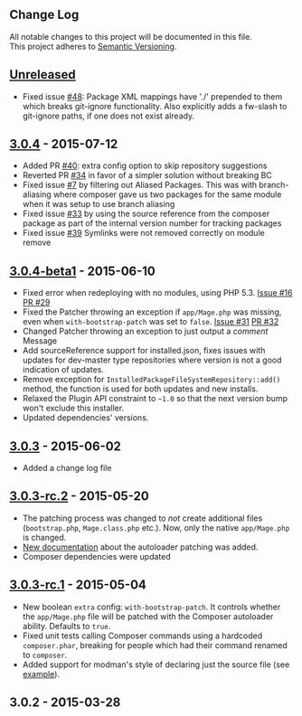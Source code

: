 ## Change Log
All notable changes to this project will be documented in this file.  
This project adheres to [Semantic Versioning](http://semver.org/).

## [Unreleased][unreleased]
- Fixed issue [#48](https://github.com/Cotya/magento-composer-installer/issues/48): Package XML mappings have './' prepended to them which breaks git-ignore functionality. Also explicitly adds a fw-slash to git-ignore paths, if one does not exist already.

## [3.0.4] - 2015-07-12
- Added PR [#40](https://github.com/Cotya/magento-composer-installer/pull/40): extra config option to skip repository suggestions
- Reverted PR [#34](https://github.com/Cotya/magento-composer-installer/pull/34) in favor of a simpler solution without breaking BC
- Fixed issue [#7](https://github.com/Cotya/magento-composer-installer/issues/7) by filtering out Aliased Packages. This was with branch-aliasing where composer gave us two packages for the same module when it was setup to use branch aliasing
- Fixed issue [#33](https://github.com/Cotya/magento-composer-installer/issues/33) by using the source reference from the composer package as part of the internal version number for tracking packages
- Fixed issue [#39](https://github.com/Cotya/magento-composer-installer/issues/39) Symlinks were not removed correctly on module remove

## [3.0.4-beta1] - 2015-06-10
- Fixed error when redeploying with no modules, using PHP 5.3. [Issue #16](https://github.com/Cotya/magento-composer-installer/issues/16) [PR #29](https://github.com/Cotya/magento-composer-installer/pull/29)
- Fixed the Patcher throwing an exception if `app/Mage.php` was missing, 
  even when `with-bootstrap-patch` was set to `false`. [Issue #31](https://github.com/Cotya/magento-composer-installer/issues/31) [PR #32](https://github.com/Cotya/magento-composer-installer/pull/32)
- Changed Patcher throwing an exception to just output a *comment* Message
- Add sourceReference support for installed.json, fixes issues with updates for dev-master type repositories
  where version is not a good indication of updates.
- Remove exception for `InstalledPackageFileSystemRepository::add()` method,
  the function is used for both updates and new installs.
- Relaxed the Plugin API constraint to `~1.0` so that the next version 
  bump won't exclude this installer.
- Updated dependencies' versions.

## [3.0.3] - 2015-06-02
- Added a change log file

## [3.0.3-rc.2] - 2015-05-20
- The patching process was changed to _not_ create additional files (`bootstrap.php`, `Mage.class.php` etc.).
  Now, only the native `app/Mage.php` is changed.
- [New documentation](https://github.com/Cotya/magento-composer-installer/blob/3.0/doc/Autoloading.md) about the autoloader patching was added.
- Composer dependencies were updated

## [3.0.3-rc.1] - 2015-05-04
- New boolean `extra` config: `with-bootstrap-patch`. It controls whether the `app/Mage.php`
  file will be patched with the Composer autoloader ability. Defaults to `true`.
- Fixed unit tests calling Composer commands using a hardcoded `composer.phar`, breaking
  for people which had their command renamed to `composer`.
- Added support for modman's style of declaring just the source file (see [example](https://github.com/colinmollenhour/modman/blob/d58b80f2f9e60d3287577480ad78066d44ed530c/modman#L109-L110)).

## 3.0.2 - 2015-03-28

[unreleased]: https://github.com/Cotya/magento-composer-installer/compare/3.0.4...HEAD
[3.0.4]: https://github.com/Cotya/magento-composer-installer/compare/3.0.4-beta1...3.0.4
[3.0.4-beta1]: https://github.com/Cotya/magento-composer-installer/compare/3.0.3...3.0.4-beta1
[3.0.3]: https://github.com/Cotya/magento-composer-installer/compare/3.0.3-rc.2...3.0.3
[3.0.3-rc.2]: https://github.com/Cotya/magento-composer-installer/compare/3.0.3-rc.1...3.0.3-rc.2
[3.0.3-rc.1]: https://github.com/Cotya/magento-composer-installer/compare/3.0.2...3.0.3-rc.1

